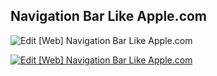 ## Navigation Bar Like Apple.com

![Edit [Web] Navigation Bar Like Apple.com](../../gifs/nav/navigation-bar-like-apple-dot-com.gif)

[![Edit [Web] Navigation Bar Like Apple.com](https://codesandbox.io/static/img/play-codesandbox.svg)](https://codesandbox.io/s/322x7vqrlm)
